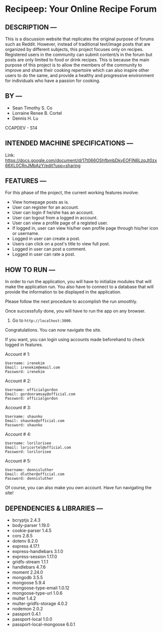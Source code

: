 # Recipeep: Your Online Recipe Forum

## DESCRIPTION —
This is a discussion website that replicates the original purpose of forums such as Reddit. 
However, instead of traditional text/image posts that are organized by different subjects, 
this project focuses only on recipes. Registered users in the community can submit content/s 
in the forum but posts are only limited to food or drink recipes. This is because the main 
purpose of this project is to allow the members of the community to improve and share their 
cooking repertoire which can also inspire other users to do the same, and provide a healthy 
and progressive environment for individuals who have a passion for cooking.

## BY —
* Sean Timothy S. Co
* Lorraine Renee B. Cortel
* Dennis H. Lu

CCAPDEV - S14

## INTENDED MACHINE SPECIFICATIONS —
Link: https://docs.google.com/document/d/17t066OShfbmbDkyEOFIN6LzqJt0zx66XL0CRnJMbAzY/edit?usp=sharing

## FEATURES —
For this phase of the project, the current working features involve:
* View homepage posts as is.
* User can register for an account.
* User can login if he/she has an account.
* User can logout from a logged in account.
* User can view a profile page of a registed user.
* If logged in, user can view his/her own profile page through his/her icon or username.
* Logged in user can create a post.
* Users can click on a post's title to view full post.
* Logged in user can post a comment.
* Logged in user can rate a post.

## HOW TO RUN —
In order to run the application, you will have to initialize modules that will make the application 
run. You also have to connect to a database that will provide the information to be displayed in
the application.

Please follow the next procedure to accomplish the run smoothly.
<!-- 1. After downloading the repository, open the command prompt of that specific location.
2. Type `npm install` to download the included dependencies.
3. Run the server by typing `npm start`. -->

Once successfully done, you will have to run the app on any browser.
1. Go to `http://localhost:3000`.

Congratulations. You can now navigate the site.

If you want, you can login using accounts made beforehand to check logged in features.

Account # 1:
```
Username: irenekim
Email: irenekim@email.com
Password: irenekim
```

Account # 2:
```
Username: officialgordon
Email: gordonramsay@official.com
Password: officialgordon
```

Account # 3:
```
Username: shaunko
Email: shaunko@official.com
Password: shaunko
```

Account # 4:
```
Username: lorilorisee
Email: loricortel@official.com
Password: lorilorisee
```

Account # 5:
```
Username: dennisluther
Email: dluther@official.com
Password: dennisluther
```

Of course, you can also make you own account. Have fun navigating the site!

## DEPENDENCIES & LIBRARIES —
* bcryptjs                  2.4.3
* body-parser               1.19.0
* cookie-parser             1.4.5
* cors                      2.8.5
* dotenv                    8.2.0
* express                   4.17.1
* express-handlebars        3.1.0
* express-session           1.17.0
* gridfs-stream             1.1.1
* handlebars                4.7.6
* moment                    2.24.0
* mongodb                   3.5.5
* mongoose                  5.9.4
* mongoose-type-email       1.0.12
* mongoose-type-url         1.0.6
* multer                    1.4.2
* multer-gridfs-storage     4.0.2
* nodemon                   2.0.2
* passport                  0.4.1
* passport-local            1.0.0
* passport-local-mongoose   6.0.1